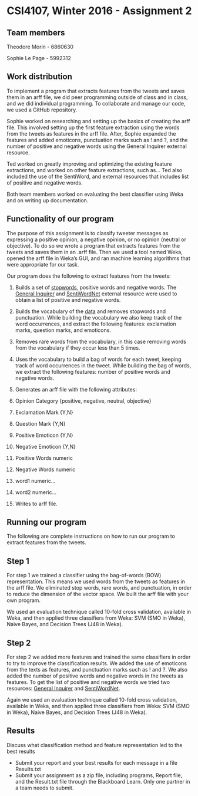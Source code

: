 # CSI4107, Winter 2016 - Assignment 2

## Team members

Theodore Morin - 6860630

Sophie Le Page - 5992312

## Work distribution

To implement a program that extracts features from the tweets and saves them in an arff file, we did peer programming outside of class and in class, and we did individual programming. To collaborate and manage our code, we used a GitHub repository.

Sophie worked on researching and setting up the basics of creating the arff file. This involved setting up the first feature extraction using the words from the tweets as features in the arff file. After, Sophie expanded the features and added emoticons, punctuation marks such as ! and ?, and the number of positive and negative words using the General Inquirer external resource.

Ted worked on greatly improving and optimizing the existing feature extractions, and worked on other feature extractions, such as... Ted also included the use of the SentiWord, and external resources that includes list of positive and negative words.

Both team members worked on evaluating the best classifier using Weka and on writing up documentation.

## Functionality of our program

The purpose of this assignment is to classify tweeter messages as expressing a positive opinion, a negative opinion, or no opinion (neutral or objective). To do so we wrote a program that extracts features from the tweets and saves them in an .arff file. Then we used a tool named Weka, opened the arff file in Weka’s GUI, and ran machine learning algorithms that were appropriate for our task.

Our program does the following to extract features from the tweets:

1. Builds a set of [stopwords](http://www.site.uottawa.ca/~diana/csi5180/StopWords), positive words and negative words. The [General Inquirer](http://www.site.uottawa.ca/~diana/csi4107/A2_2016.htm) and [SentiWordNet](http://sentiwordnet.isti.cnr.it/) external resource were used to obtain a list of positive and negative words.

2. Builds the vocabulary of the [data](http://www.site.uottawa.ca/~diana/csi4107/semeval_twitter_data.txt) and removes stopwords and punctuation. While building the vocabulary we also keep track of the word occurrences, and extract the following features: exclamation marks, question marks, and emoticons.

3. Removes rare words from the vocabulary, in this case removing words from the vocabulary if they occur less than 5 times.

4. Uses the vocabulary to build a bag of words for each tweet, keeping track of word occurrences in the tweet. While building the bag of words, we extract the following features: number of positive words and negative words.

5. Generates an arff file with the following attributes:
  1. Opinion Category {positive, negative, neutral, objective}
  2. Exclamation Mark {Y,N}
  3. Question Mark {Y,N}
  4. Positive Emoticon {Y,N}
  5. Negative Emoticon {Y,N}
  6. Positive Words numeric
  7. Negative Words numeric
  8. word1 numeric...
  9. word2 numeric...

6. Writes to arff file.

## Running our program

The following are complete instructions on how to run our program to extract features from the tweets.

## Step 1

For step 1 we trained a classifier using the bag-of-words (BOW) representation. This means we used words from the tweets as features in the arff file. We eliminated stop words, rare words, and punctuation, in order to reduce the dimension of the vector space. We built the arff file with your own program.

We used an evaluation technique called 10-fold cross validation, available in Weka, and then applied three classifiers from Weka: SVM (SMO in Weka), Naive Bayes, and Decision Trees (J48 in Weka).

## Step 2

For step 2 we added more features and trained the same classifiers in order to try to improve the classification results. We added the use of emoticons from the texts as features, and punctuation marks such as ! and ?. We also added the number of positive words and negative words in the tweets as features. To get the list of positive and negative words we tried two resources: [General Inquirer](http://www.site.uottawa.ca/~diana/csi4107/A2_2016.htm) and [SentiWordNet](http://sentiwordnet.isti.cnr.it/).

Again we used an evaluation technique called 10-fold cross validation, available in Weka, and then applied three classifiers from Weka: SVM (SMO in Weka), Naive Bayes, and Decision Trees (J48 in Weka).

## Results

Discuss what classification method and feature representation led to the best results

- Submit your report and your best results for each message in a file Results.txt
- Submit your assignment as a zip file, including programs, Report file, and the Result.txt file through the Blackboard Learn. Only one partner in a team needs to submit.
